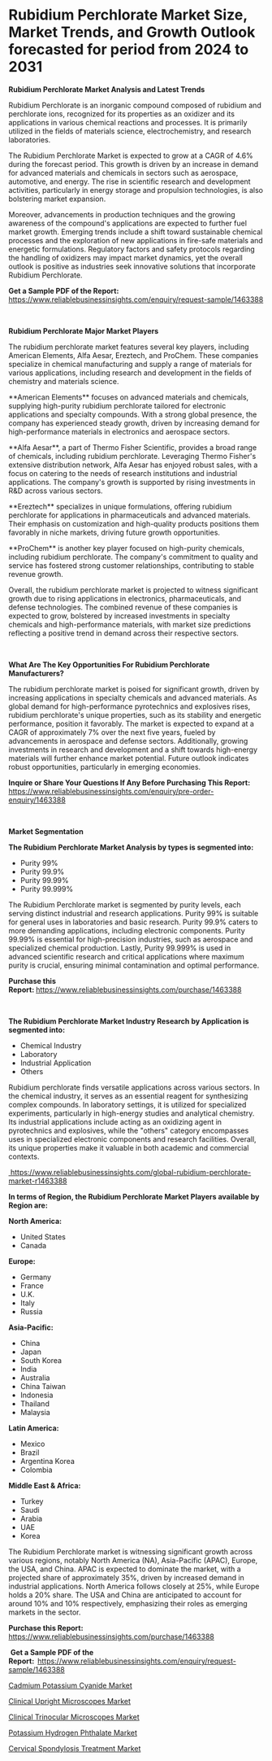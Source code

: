 <p><h1>Rubidium Perchlorate Market Size, Market Trends, and Growth Outlook forecasted for period from 2024 to 2031</h1></p><p><strong>Rubidium Perchlorate Market Analysis and Latest Trends</strong></p>
<p><p>Rubidium Perchlorate is an inorganic compound composed of rubidium and perchlorate ions, recognized for its properties as an oxidizer and its applications in various chemical reactions and processes. It is primarily utilized in the fields of materials science, electrochemistry, and research laboratories.</p><p>The Rubidium Perchlorate Market is expected to grow at a CAGR of 4.6% during the forecast period. This growth is driven by an increase in demand for advanced materials and chemicals in sectors such as aerospace, automotive, and energy. The rise in scientific research and development activities, particularly in energy storage and propulsion technologies, is also bolstering market expansion.</p><p>Moreover, advancements in production techniques and the growing awareness of the compound's applications are expected to further fuel market growth. Emerging trends include a shift toward sustainable chemical processes and the exploration of new applications in fire-safe materials and energetic formulations. Regulatory factors and safety protocols regarding the handling of oxidizers may impact market dynamics, yet the overall outlook is positive as industries seek innovative solutions that incorporate Rubidium Perchlorate.</p></p>
<p><strong>Get a Sample PDF of the Report:&nbsp;</strong> <a href="https://www.reliablebusinessinsights.com/enquiry/request-sample/1463388?utm_campaign=1113&utm_medium=2&utm_source=Github&utm_content=ia&utm_term=10112024&utm_id=rubidium-perchlorate">https://www.reliablebusinessinsights.com/enquiry/request-sample/1463388</a></p>
<p>&nbsp;</p>
<p><strong>Rubidium Perchlorate Major Market Players</strong></p>
<p><p>The rubidium perchlorate market features several key players, including American Elements, Alfa Aesar, Ereztech, and ProChem. These companies specialize in chemical manufacturing and supply a range of materials for various applications, including research and development in the fields of chemistry and materials science.</p><p>**American Elements** focuses on advanced materials and chemicals, supplying high-purity rubidium perchlorate tailored for electronic applications and specialty compounds. With a strong global presence, the company has experienced steady growth, driven by increasing demand for high-performance materials in electronics and aerospace sectors.</p><p>**Alfa Aesar**, a part of Thermo Fisher Scientific, provides a broad range of chemicals, including rubidium perchlorate. Leveraging Thermo Fisher's extensive distribution network, Alfa Aesar has enjoyed robust sales, with a focus on catering to the needs of research institutions and industrial applications. The company's growth is supported by rising investments in R&D across various sectors.</p><p>**Ereztech** specializes in unique formulations, offering rubidium perchlorate for applications in pharmaceuticals and advanced materials. Their emphasis on customization and high-quality products positions them favorably in niche markets, driving future growth opportunities.</p><p>**ProChem** is another key player focused on high-purity chemicals, including rubidium perchlorate. The company's commitment to quality and service has fostered strong customer relationships, contributing to stable revenue growth.</p><p>Overall, the rubidium perchlorate market is projected to witness significant growth due to rising applications in electronics, pharmaceuticals, and defense technologies. The combined revenue of these companies is expected to grow, bolstered by increased investments in specialty chemicals and high-performance materials, with market size predictions reflecting a positive trend in demand across their respective sectors.</p></p>
<p>&nbsp;</p>
<p><strong>What Are The Key Opportunities For Rubidium Perchlorate Manufacturers?</strong></p>
<p><p>The rubidium perchlorate market is poised for significant growth, driven by increasing applications in specialty chemicals and advanced materials. As global demand for high-performance pyrotechnics and explosives rises, rubidium perchlorate's unique properties, such as its stability and energetic performance, position it favorably. The market is expected to expand at a CAGR of approximately 7% over the next five years, fueled by advancements in aerospace and defense sectors. Additionally, growing investments in research and development and a shift towards high-energy materials will further enhance market potential. Future outlook indicates robust opportunities, particularly in emerging economies.</p></p>
<p><strong>Inquire or Share Your Questions If Any Before Purchasing This Report:</strong> <a href="https://www.reliablebusinessinsights.com/enquiry/pre-order-enquiry/1463388?utm_campaign=1113&utm_medium=2&utm_source=Github&utm_content=ia&utm_term=10112024&utm_id=rubidium-perchlorate">https://www.reliablebusinessinsights.com/enquiry/pre-order-enquiry/1463388</a></p>
<p>&nbsp;</p>
<p><strong>Market Segmentation</strong></p>
<p><strong>The Rubidium Perchlorate Market Analysis by types is segmented into:</strong></p>
<p><ul><li>Purity 99%</li><li>Purity 99.9%</li><li>Purity 99.99%</li><li>Purity 99.999%</li></ul></p>
<p><p>The Rubidium Perchlorate market is segmented by purity levels, each serving distinct industrial and research applications. Purity 99% is suitable for general uses in laboratories and basic research. Purity 99.9% caters to more demanding applications, including electronic components. Purity 99.99% is essential for high-precision industries, such as aerospace and specialized chemical production. Lastly, Purity 99.999% is used in advanced scientific research and critical applications where maximum purity is crucial, ensuring minimal contamination and optimal performance.</p></p>
<p><strong>Purchase this Report:&nbsp;</strong><a href="https://www.reliablebusinessinsights.com/purchase/1463388?utm_campaign=1113&utm_medium=2&utm_source=Github&utm_content=ia&utm_term=10112024&utm_id=rubidium-perchlorate">https://www.reliablebusinessinsights.com/purchase/1463388</a></p>
<p>&nbsp;</p>
<p><strong>The Rubidium Perchlorate Market Industry Research by Application is segmented into:</strong></p>
<p><ul><li>Chemical Industry</li><li>Laboratory</li><li>Industrial Application</li><li>Others</li></ul></p>
<p><p>Rubidium perchlorate finds versatile applications across various sectors. In the chemical industry, it serves as an essential reagent for synthesizing complex compounds. In laboratory settings, it is utilized for specialized experiments, particularly in high-energy studies and analytical chemistry. Its industrial applications include acting as an oxidizing agent in pyrotechnics and explosives, while the "others" category encompasses uses in specialized electronic components and research facilities. Overall, its unique properties make it valuable in both academic and commercial contexts.</p></p>
<p><a href="https://www.reliablebusinessinsights.com/global-rubidium-perchlorate-market-r1463388?utm_campaign=1113&utm_medium=2&utm_source=Github&utm_content=ia&utm_term=10112024&utm_id=rubidium-perchlorate">&nbsp;https://www.reliablebusinessinsights.com/global-rubidium-perchlorate-market-r1463388</a></p>
<p><strong>In terms of Region, the Rubidium Perchlorate Market Players available by Region are:</strong></p>
<p>
    <p> <strong> North America: </strong>
        <ul>
            <li>United States</li>
            <li>Canada</li>
        </ul>
        </p> 
    <p> <strong> Europe: </strong>
        <ul>
            <li>Germany</li>
            <li>France</li>
            <li>U.K.</li>
            <li>Italy</li>
            <li>Russia</li>
        </ul>
        </p> 
    <p> <strong> Asia-Pacific: </strong>
        <ul>
            <li>China</li>
            <li>Japan</li>
            <li>South Korea</li>
            <li>India</li>
            <li>Australia</li>
            <li>China Taiwan</li>
            <li>Indonesia</li>
            <li>Thailand</li>
            <li>Malaysia</li>
        </ul>
        </p> 
    <p> <strong> Latin America: </strong>
        <ul>
            <li>Mexico</li>
            <li>Brazil</li>
            <li>Argentina Korea</li>
            <li>Colombia</li>
        </ul>
        </p> 
    <p> <strong> Middle East & Africa: </strong>
        <ul>
            <li>Turkey</li>
            <li>Saudi</li>
            <li>Arabia</li>
            <li>UAE</li>
            <li>Korea</li>
        </ul>
    </p>
    </p>
<p><p>The Rubidium Perchlorate market is witnessing significant growth across various regions, notably North America (NA), Asia-Pacific (APAC), Europe, the USA, and China. APAC is expected to dominate the market, with a projected share of approximately 35%, driven by increased demand in industrial applications. North America follows closely at 25%, while Europe holds a 20% share. The USA and China are anticipated to account for around 10% and 10% respectively, emphasizing their roles as emerging markets in the sector.</p></p>
<p><strong>Purchase this Report: </strong><a href="https://www.reliablebusinessinsights.com/purchase/1463388?utm_campaign=1113&utm_medium=2&utm_source=Github&utm_content=ia&utm_term=10112024&utm_id=rubidium-perchlorate">https://www.reliablebusinessinsights.com/purchase/1463388</a></p>
<p>&nbsp;<strong>Get a Sample PDF of the Report:&nbsp;&nbsp;</strong><a href="https://www.reliablebusinessinsights.com/enquiry/request-sample/1463388?utm_campaign=1113&utm_medium=2&utm_source=Github&utm_content=ia&utm_term=10112024&utm_id=rubidium-perchlorate">https://www.reliablebusinessinsights.com/enquiry/request-sample/1463388</a></p>
<p><strong></strong></p>
<p><p><a href="https://github.com/tewellnudorennk/Market-Research-Report-List-1/blob/main/cadmium-potassium-cyanide-market.md?utm_campaign=1113&utm_medium=2&utm_source=Github&utm_content=ia&utm_term=10112024&utm_id=rubidium-perchlorate">Cadmium Potassium Cyanide Market</a></p><p><a href="https://issuu.com/reportprime-2/docs/clinical-upright-microscopes-market_126c4cd6713365?utm_campaign=1113&utm_medium=2&utm_source=Github&utm_content=ia&utm_term=10112024&utm_id=rubidium-perchlorate">Clinical Upright Microscopes Market</a></p><p><a href="https://issuu.com/reportprime-2/docs/clinical-trinocular-microscopes-mar_5d7bc57f92cdf2?utm_campaign=1113&utm_medium=2&utm_source=Github&utm_content=ia&utm_term=10112024&utm_id=rubidium-perchlorate">Clinical Trinocular Microscopes Market</a></p><p><a href="https://github.com/lavenaz9fufin/Market-Research-Report-List-1/blob/main/potassium-hydrogen-phthalate-market.md?utm_campaign=1113&utm_medium=2&utm_source=Github&utm_content=ia&utm_term=10112024&utm_id=rubidium-perchlorate">Potassium Hydrogen Phthalate Market</a></p><p><a href="https://www.linkedin.com/pulse/future-trends-global-cervical-spondylosis-treatment-market-qs52e?utm_campaign=1113&utm_medium=2&utm_source=Github&utm_content=ia&utm_term=10112024&utm_id=rubidium-perchlorate">Cervical Spondylosis Treatment Market</a></p></p>